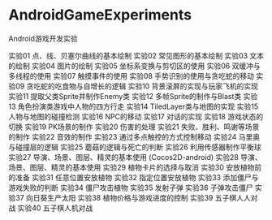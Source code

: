 # AndroidGameExperiments
Android游戏开发实验

实验01	点、线、贝塞尔曲线的基本绘制
实验02	常见图形的基本绘制
实验03	文本的绘制
实验04	图片的绘制
实验05	坐标系变换与剪切区的使用
实验06	双缓冲与多线程的使用
实验07	触摸事件的使用
实验08	手势识别的使用与贪吃蛇的移动
实验09	贪吃蛇的吃食物与自增长的逻辑
实验10	背景滚屏的实现与玩家飞机的实现
实验11	提取父类Sprite并制作Enemy类
实验12	多帧Sprite的制作与Blast类
实验13	角色扮演类游戏中人物的四方行走
实验14	TiledLayer类与地图的实现
实验15	人物与地图的碰撞检测
实验16	NPC的移动
实验17	对话的实现
实验18	游戏状态的切换
实验19	PK场景的制作
实验20	伤害的处理
实验21	失败、胜利、鸣谢等场景的制作
实验22	音效的制作
实验23	通过多点触控的方式控制移动
实验24	马里奥与碰撞层的逻辑
实验25	蘑菇的逻辑与死亡的判断
实验26	利用传感器制作平衡球
实验27	导演、场景、图层、精灵的基本使用 (Cocos2D-android)
实验28	导演、场景、图层、精灵的基本使用
实验29	植物卡片的选择与取消
实验30	安放植物前的准备
实验31	任意位置安放植物
实验32	指定位置安放植物
实验33	添加僵尸与游戏失败的判断
实验34	僵尸攻击植物
实验35	发射子弹
实验36	子弹攻击僵尸
实验37	向日葵生产太阳
实验38	植物价格与游戏进度的控制
实验39	五子棋人人对战
实验40	五子棋人机对战
